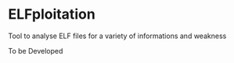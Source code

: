 # ELFploitation
Tool to analyse ELF files for a variety of informations and weakness

To be Developed
